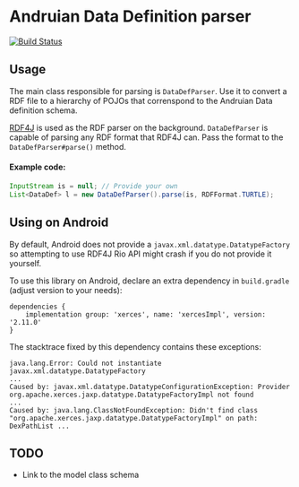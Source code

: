 # Andruian Data Definition parser

[![Build Status](https://travis-ci.org/andruian/datadef-parser.svg?branch=master)](https://travis-ci.org/andruian/datadef-parser)

## Usage

The main class responsible for parsing is `DataDefParser`. Use it to convert a RDF file to a hierarchy of 
POJOs that correnspond to the Andruian Data definition schema.

[RDF4J](http://rdf4j.org/) is used as the RDF parser on the background. `DataDefParser` is capable of parsing any 
RDF format that RDF4J can. Pass the format to the `DataDefParser#parse()` method.

#### Example code:
```java
InputStream is = null; // Provide your own
List<DataDef> l = new DataDefParser().parse(is, RDFFormat.TURTLE);      
```

## Using on Android

By default, Android does not provide a `javax.xml.datatype.DatatypeFactory` so attempting to use
RDF4J Rio API might crash if you do not provide it yourself.

To use this library on Android, declare an extra dependency in `build.gradle` (adjust version 
to your needs):

```
dependencies {
    implementation group: 'xerces', name: 'xercesImpl', version: '2.11.0'
}
```

The stacktrace fixed by this dependency contains these exceptions:
```
java.lang.Error: Could not instantiate javax.xml.datatype.DatatypeFactory
...
Caused by: javax.xml.datatype.DatatypeConfigurationException: Provider org.apache.xerces.jaxp.datatype.DatatypeFactoryImpl not found
...
Caused by: java.lang.ClassNotFoundException: Didn't find class "org.apache.xerces.jaxp.datatype.DatatypeFactoryImpl" on path: DexPathList ...
```

## TODO
- Link to the model class schema